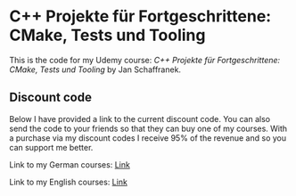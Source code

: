 # C++ Projekte für Fortgeschrittene: CMake, Tests und Tooling

This is the code for my Udemy course:
*C++ Projekte für Fortgeschrittene: CMake, Tests und Tooling* by Jan Schaffranek.

## Discount code

Below I have provided a link to the current discount code. You can also send the code to your friends so that they can buy one of my courses.
With a purchase via my discount codes I receive 95% of the revenue and so you can support me better.

Link to my German courses: [Link](https://github.com/franneck94/YoutubeVideos/blob/main/README.md)

Link to my English courses: [Link](https://github.com/franneck94/YoutubeVideos/blob/main/EnglishCourses.md)
